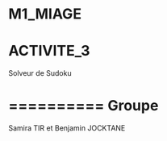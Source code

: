 # M1_MIAGE
ACTIVITE_3
==========
Solveur de Sudoku 

==========
Groupe 
==========
Samira TIR   et  Benjamin JOCKTANE
